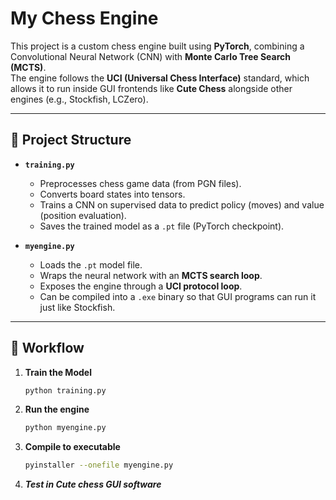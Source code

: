 # My Chess Engine
This project is a custom chess engine built using **PyTorch**, combining a Convolutional Neural Network (CNN) with **Monte Carlo Tree Search (MCTS)**.  
The engine follows the **UCI (Universal Chess Interface)** standard, which allows it to run inside GUI frontends like **Cute Chess** alongside other engines (e.g., Stockfish, LCZero).

---

## 📌 Project Structure

- **`training.py`**  
  - Preprocesses chess game data (from PGN files).  
  - Converts board states into tensors.  
  - Trains a CNN on supervised data to predict policy (moves) and value (position evaluation).  
  - Saves the trained model as a `.pt` file (PyTorch checkpoint).  

- **`myengine.py`**  
  - Loads the `.pt` model file.  
  - Wraps the neural network with an **MCTS search loop**.  
  - Exposes the engine through a **UCI protocol loop**.  
  - Can be compiled into a `.exe` binary so that GUI programs can run it just like Stockfish.  

---

## 🚀 Workflow

1. **Train the Model**
   ```bash
   python training.py

2. **Run the engine**
   ```bash
   python myengine.py

3. **Compile to executable**
    ```bash
    pyinstaller --onefile myengine.py


4. ***Test in Cute chess GUI software***

    


